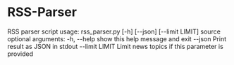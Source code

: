 # RSS-Parser
RSS parser script 
usage: rss_parser.py [-h] [--json] [--limit LIMIT]
                    source
optional arguments:
 -h, --help     show this help message and exit
 --json         Print result as JSON in stdout
 --limit LIMIT  Limit news topics if this parameter is provided
